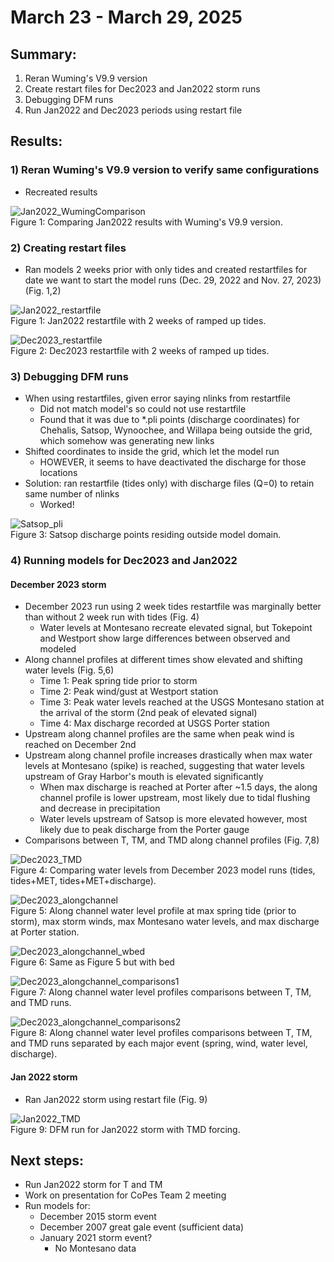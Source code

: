 # March 23 - March 29, 2025

## Summary:
1) Reran Wuming's V9.9 version<br>
2) Create restart files for Dec2023 and Jan2022 storm runs<br>
3) Debugging DFM runs<br>
4) Run Jan2022 and Dec2023 periods using restart file<br>

## Results:
### 1) Reran Wuming's V9.9 version to verify same configurations
- Recreated results

![Jan2022_WumingComparison](../Figures/032725meeting/waterlevels_wuming.png)<br>
Figure 1: Comparing Jan2022 results with Wuming's V9.9 version.


### 2) Creating restart files
- Ran models 2 weeks prior with only tides and created restartfiles for date we want to start the model runs (Dec. 29, 2022 and Nov. 27, 2023) (Fig. 1,2)

![Jan2022_restartfile](../Figures/032725meeting/waterlevels_Jan2022_restartfile.png)<br>
Figure 1: Jan2022 restartfile with 2 weeks of ramped up tides.

![Dec2023_restartfile](../Figures/032725meeting/waterlevels_Dec2023_restartfile.png)<br>
Figure 2: Dec2023 restartfile with 2 weeks of ramped up tides.

### 3) Debugging DFM runs
- When using restartfiles, given error saying nlinks from restartfile
	- Did not match model's so could not use restartfile
	- Found that it was due to *.pli points (discharge coordinates) for Chehalis, Satsop, Wynoochee, and Willapa being outside the grid, which somehow was generating new links
- Shifted coordinates to inside the grid, which let the model run
	- HOWEVER, it seems to have deactivated the discharge for those locations
- Solution: ran restartfile (tides only) with discharge files (Q=0) to retain same number of nlinks
	- Worked!

![Satsop_pli](../Figures/032725meeting/satsop_pli_points.png)<br>
Figure 3: Satsop discharge points residing outside model domain.


### 4) Running models for Dec2023 and Jan2022
#### December 2023 storm
- December 2023 run using 2 week tides restartfile was marginally better than without 2 week run with tides (Fig. 4)
	- Water levels at Montesano recreate elevated signal, but Tokepoint and Westport show large differences between observed and modeled
- Along channel profiles at different times show elevated and shifting water levels (Fig. 5,6)
	- Time 1: Peak spring tide prior to storm
	- Time 2: Peak wind/gust at Westport station
	- Time 3: Peak water levels reached at the USGS Montesano station at the arrival of the storm (2nd peak of elevated signal)
	- Time 4: Max discharge recorded at USGS Porter station
- Upstream along channel profiles are the same when peak wind is reached on December 2nd
- Upstream along channel profile increases drastically when max water levels at Montesano (spike) is reached, suggesting that water levels upstream of Gray Harbor's mouth is elevated significantly
	- When max discharge is reached at Porter after ~1.5 days, the along channel profile is lower upstream, most likely due to tidal flushing and decrease in precipitation
	- Water levels upstream of Satsop is more elevated however, most likely due to peak discharge from the Porter gauge
- Comparisons between T, TM, and TMD along channel profiles (Fig. 7,8)

![Dec2023_TMD](../Figures/032725meeting/comparestationwaterlevels_Dec2023.png)<br>
Figure 4: Comparing water levels from December 2023 model runs (tides, tides+MET, tides+MET+discharge).

![Dec2023_alongchannel](../Figures/032725meeting/alongchannel_Dec2023.png)<br>
Figure 5: Along channel water level profile at max spring tide (prior to storm), max storm winds, max Montesano water levels, and max discharge at Porter station.

![Dec2023_alongchannel_wbed](../Figures/032725meeting/alongchannel_wbed_Dec2023.png)<br>
Figure 6: Same as Figure 5 but with bed

![Dec2023_alongchannel_comparisons1](../Figures/032725meeting/comparealongchannel_Dec2023.png)<br>
Figure 7: Along channel water level profiles comparisons between T, TM, and TMD runs.

![Dec2023_alongchannel_comparisons2](../Figures/032725meeting/comparealongchannel_separate_Dec2023.png)<br>
Figure 8: Along channel water level profiles comparisons between T, TM, and TMD runs separated by each major event (spring, wind, water level, discharge).


#### Jan 2022 storm
- Ran Jan2022 storm using restart file (Fig. 9)

![Jan2022_TMD](../Figures/032725meeting/waterlevelsJan2022.png)<br>
Figure 9: DFM run for Jan2022 storm with TMD forcing.


## Next steps:
- Run Jan2022 storm for T and TM
- Work on presentation for CoPes Team 2 meeting
- Run models for:
	- December 2015 storm event
	- December 2007 great gale event (sufficient data)
	- January 2021 storm event?
		- No Montesano data

